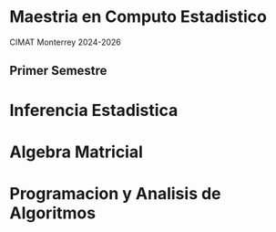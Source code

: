 # Maestria en Computo Estadistico 
CIMAT Monterrey 2024-2026

## Primer Semestre

# Inferencia Estadistica 
# Algebra Matricial
# Programacion y Analisis de Algoritmos
